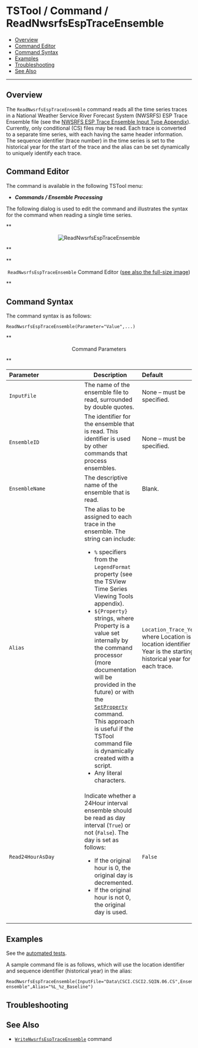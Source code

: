 # TSTool / Command / ReadNwsrfsEspTraceEnsemble #

*   [Overview](#overview)
*   [Command Editor](#command-editor)
*   [Command Syntax](#command-syntax)
*   [Examples](#examples)
*   [Troubleshooting](#troubleshooting)
*   [See Also](#see-also)

-------------------------

## Overview ##

The `ReadNwsrfsEspTraceEnsemble` command reads all the time series traces in a National Weather Service River Forecast System (NWSRFS) ESP Trace Ensemble file
(see the [NWSRFS ESP Trace Ensemble Input Type Appendix](../../datastore-ref/NWSRFSEspTraceEnsemble/NWSRFSEspTraceEnsemble.md)).
Currently, only conditional (CS) files may be read.
Each trace is converted to a separate time series, with each having the same header information.
The sequence identifier (trace number) in the time series is set to the historical
year for the start of the trace and the alias can be set dynamically to uniquely identify each trace.

## Command Editor ##

The command is available in the following TSTool menu:

*   ***Commands / Ensemble Processing***

The following dialog is used to edit the command and illustrates the syntax for the command when reading a single time series.

**<p style="text-align: center;">
![ReadNwsrfsEspTraceEnsemble](ReadNwsrfsEspTraceEnsemble.png)
</p>**

**<p style="text-align: center;">
`ReadNwsrfsEspTraceEnsemble` Command Editor (<a href="../ReadNwsrfsEspTraceEnsemble.png">see also the full-size image</a>)
</p>**

## Command Syntax ##

The command syntax is as follows:

```text
ReadNwsrfsEspTraceEnsemble(Parameter="Value",...)
```

**<p style="text-align: center;">
Command Parameters
</p>**

|**Parameter**&nbsp;&nbsp;&nbsp;&nbsp;&nbsp;&nbsp;&nbsp;&nbsp;&nbsp;&nbsp;&nbsp;&nbsp;&nbsp;&nbsp;&nbsp;&nbsp;&nbsp;&nbsp;&nbsp;&nbsp;&nbsp;&nbsp;&nbsp;&nbsp;&nbsp;|**Description**|**Default**&nbsp;&nbsp;&nbsp;&nbsp;&nbsp;&nbsp;&nbsp;&nbsp;&nbsp;&nbsp;&nbsp;&nbsp;&nbsp;&nbsp;&nbsp;&nbsp;&nbsp;&nbsp;&nbsp;&nbsp;&nbsp;&nbsp;&nbsp;&nbsp;&nbsp;&nbsp;&nbsp;|
|--------------|-----------------|-----------------|
| `InputFile` | The name of the ensemble file to read, surrounded by double quotes. | None – must be specified. |
| `EnsembleID` | The identifier for the ensemble that is read.  This identifier is used by other commands that process ensembles. | None – must be specified. |
| `EnsembleName` | The descriptive name of the ensemble that is read. | Blank. |
| `Alias` | The alias to be assigned to each trace in the ensemble.  The string can include:<ul><li> `%` specifiers from the `LegendFormat` property (see the TSView Time Series Viewing Tools appendix).</li><li> `${Property}` strings, where Property is a value set internally by the command processor (more documentation will be provided in the future) or with the [`SetProperty`](../SetProperty/SetProperty.md) command.  This approach is useful if the TSTool command file is dynamically created with a script.</li><li> Any literal characters. | `Location_Trace_Year`, where Location is the location identifier and Year is the starting historical year for each trace. |
| `Read24HourAsDay` | Indicate whether a 24Hour interval ensemble should be read as day interval (`True`) or not (`False`).  The day is set as follows:<ul><li> If the original hour is 0, the original day is decremented.</li><li> If the original hour is not 0, the original day is used.</li></ul> | `False` |

## Examples ##

See the [automated tests](https://github.com/OpenCDSS/cdss-app-tstool-test/tree/master/test/commands/ReadNwsrfsEspTraceEnsemble).

A sample command file is as follows, which will use the location identifier and sequence identifier (historical year) in the alias:

```
ReadNwsrfsEspTraceEnsemble(InputFile="Data\CSCI.CSCI2.SQIN.06.CS",EnsembleID="Ensemble_CSCI2",EnsembleName="test ensemble",Alias="%L_%z_Baseline")
```

## Troubleshooting ##

## See Also ##

*   [`WriteNwsrfsEspTraceEnsemble`](../WriteNwsrfsEspTraceEnsemble/WriteNwsrfsEspTraceEnsemble.md) command
